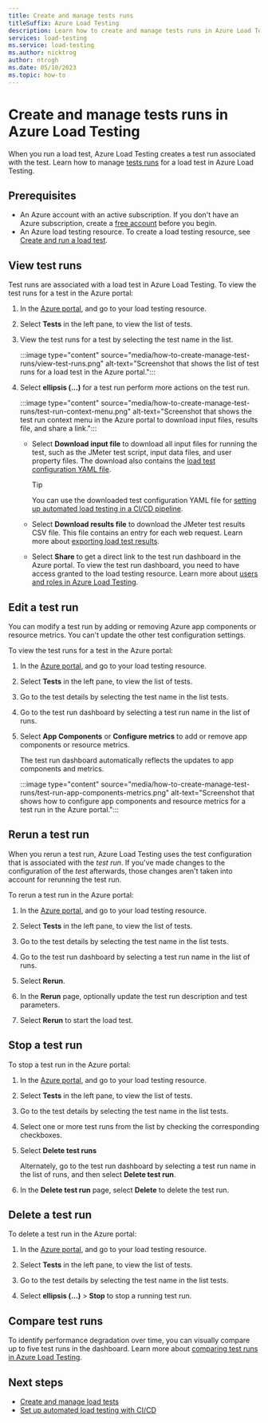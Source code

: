 ```yaml
---
title: Create and manage tests runs
titleSuffix: Azure Load Testing
description: Learn how to create and manage tests runs in Azure Load Testing with the Azure portal.
services: load-testing
ms.service: load-testing
ms.author: nicktrog
author: ntrogh
ms.date: 05/10/2023
ms.topic: how-to
---
```


# Create and manage tests runs in Azure Load Testing

When you run a load test, Azure Load Testing creates a test run associated with the test. Learn how to manage [tests runs](./concept-load-testing-concepts.md#test-run) for a load test in Azure Load Testing.

## Prerequisites

* An Azure account with an active subscription. If you don't have an Azure subscription, create a [free account](https://azure.microsoft.com/free/?WT.mc_id=A261C142F) before you begin.
* An Azure load testing resource. To create a load testing resource, see [Create and run a load test](./quickstart-create-and-run-load-test.md#create-an-azure-load-testing-resource).

## View test runs

Test runs are associated with a load test in Azure Load Testing. To view the test runs for a test in the Azure portal:

1. In the [Azure portal](https://portal.azure.com), and go to your load testing resource.

1. Select **Tests** in the left pane, to view the list of tests.

1. View the test runs for a test by selecting the test name in the list.

    :::image type="content" source="media/how-to-create-manage-test-runs/view-test-runs.png" alt-text="Screenshot that shows the list of test runs for a load test in the Azure portal.":::

1. Select **ellipsis (...)** for a test run perform more actions on the test run.

    :::image type="content" source="media/how-to-create-manage-test-runs/test-run-context-menu.png" alt-text="Screenshot that shows the test run context menu in the Azure portal to download input files, results file, and share a link.":::

    - Select **Download input file** to download all input files for running the test, such as the JMeter test script, input data files, and user property files. The download also contains the [load test configuration YAML file](./reference-test-config-yaml.md).

	    > [!TIP]
        > You can use the downloaded test configuration YAML file for [setting up automated load testing in a CI/CD pipeline](./tutorial-identify-performance-regression-with-cicd.md).

    - Select **Download results file** to download the JMeter test results CSV file. This file contains an entry for each web request. Learn more about [exporting load test results](./how-to-export-test-results.md).

    - Select **Share** to get a direct link to the test run dashboard in the Azure portal. To view the test run dashboard, you need to have access granted to the load testing resource. Learn more about [users and roles in Azure Load Testing](./how-to-assign-roles.md).

## Edit a test run

You can modify a test run by adding or removing Azure app components or resource metrics. You can't update the other test configuration settings.

To view the test runs for a test in the Azure portal:

1. In the [Azure portal](https://portal.azure.com), and go to your load testing resource.

1. Select **Tests** in the left pane, to view the list of tests.

1. Go to the test details by selecting the test name in the list tests.

1. Go to the test run dashboard by selecting a test run name in the list of runs.

1. Select **App Components** or **Configure metrics** to add or remove app components or resource metrics.

    The test run dashboard automatically reflects the updates to app components and metrics.

    :::image type="content" source="media/how-to-create-manage-test-runs/test-run-app-components-metrics.png" alt-text="Screenshot that shows how to configure app components and resource metrics for a test run in the Azure portal.":::

## Rerun a test run

When you rerun a test run, Azure Load Testing uses the test configuration that is associated with the *test run*. If you've made changes to the configuration of the *test* afterwards, those changes aren't taken into account for rerunning the test run.

To rerun a test run in the Azure portal:

1. In the [Azure portal](https://portal.azure.com), and go to your load testing resource.

1. Select **Tests** in the left pane, to view the list of tests.

1. Go to the test details by selecting the test name in the list tests.

1. Go to the test run dashboard by selecting a test run name in the list of runs.

1. Select **Rerun**.

1. In the **Rerun** page, optionally update the test run description and test parameters.

1. Select **Rerun** to start the load test.

## Stop a test run

To stop a test run in the Azure portal:

1. In the [Azure portal](https://portal.azure.com), and go to your load testing resource.

1. Select **Tests** in the left pane, to view the list of tests.

1. Go to the test details by selecting the test name in the list tests.

1. Select one or more test runs from the list by checking the corresponding checkboxes.

1. Select **Delete test runs**

    Alternately, go to the test run dashboard by selecting a test run name in the list of runs, and then select **Delete test run**.

1. In the **Delete test run** page, select **Delete** to delete the test run.

## Delete a test run

To delete a test run in the Azure portal:

1. In the [Azure portal](https://portal.azure.com), and go to your load testing resource.

1. Select **Tests** in the left pane, to view the list of tests.

1. Go to the test details by selecting the test name in the list tests.

1. Select **ellipsis (...)** > **Stop** to stop a running test run.

## Compare test runs

To identify performance degradation over time, you can visually compare up to five test runs in the dashboard. Learn more about [comparing test runs in Azure Load Testing](./how-to-compare-multiple-test-runs.md).

## Next steps

- [Create and manage load tests](./how-to-create-manage-test.md)
- [Set up automated load testing with CI/CD](./tutorial-identify-performance-regression-with-cicd.md)
